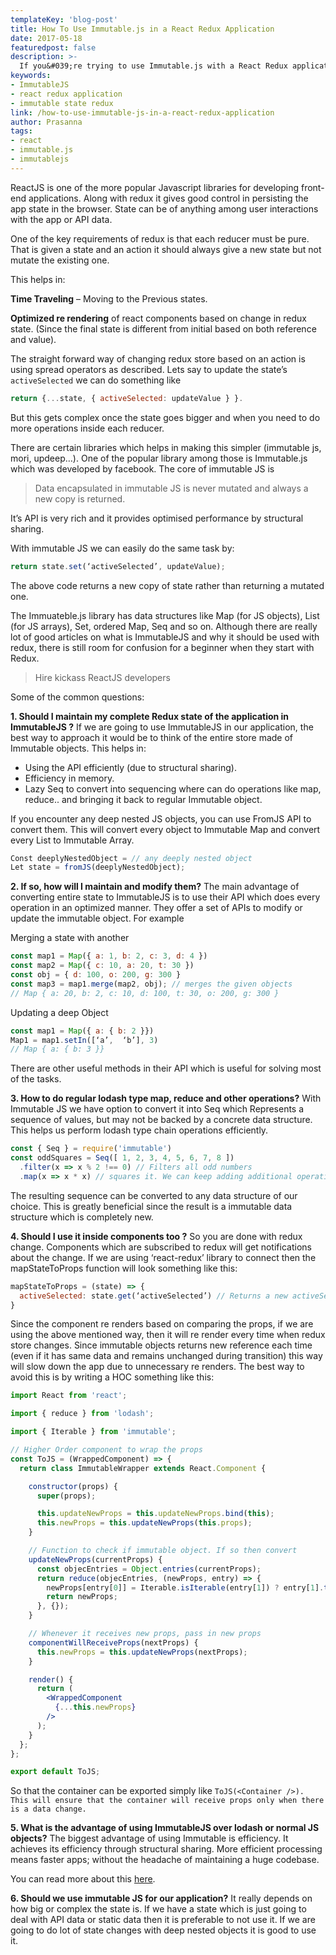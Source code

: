 ```yaml
---
templateKey: 'blog-post'
title: How To Use Immutable.js in a React Redux Application
date: 2017-05-18
featuredpost: false
description: >-
  If you&#039;re trying to use Immutable.js with a React Redux application and are having problems, this post can help.
keywords:
- ImmutableJS
- react redux application
- immutable state redux
link: /how-to-use-immutable-js-in-a-react-redux-application
author: Prasanna
tags:
- react
- immutable.js
- immutablejs
---
```

ReactJS is one of the more popular Javascript libraries for developing front-end applications. Along with redux it gives good control in persisting the app state in the browser. State can be of anything among user interactions with the app or API data.

One of the key requirements of redux is that each reducer must be pure. That is given a state and an action it should always give a new state but not mutate the existing one.

This helps in:

__Time Traveling__ – Moving to the Previous states.

__Optimized re rendering__ of react components based on change in redux state. (Since the final state is different from initial based on both reference and value).

The straight forward way of changing redux store based on an action is using spread operators as described. Lets say to update the state’s ```activeSelected``` we can do something like
```jsx
return {...state, { activeSelected: updateValue } }.
```
But this gets complex once the state goes bigger and when you need to do more operations inside each reducer.

There are certain libraries which helps in making this simpler (immutable js, mori, updeep…). One of the popular library among those is Immutable.js which was developed by facebook. The core of immutable JS is

> Data encapsulated in immutable JS is never mutated and always a new copy is returned.

It’s API is very rich and it provides optimised performance by structural sharing.

With immutable JS we can easily do the same task by:

```jsx
return state.set(‘activeSelected’, updateValue);
 ```

The above code returns a new copy of state rather than returning a mutated one.

The Immuateble.js library has data structures like Map (for JS objects), List (for JS arrays), Set, ordered Map, Seq and so on.
Although there are really lot of good articles on what is ImmutableJS and why it should be used with redux, there is still room for confusion for a beginner when they start with Redux.

> Hire kickass ReactJS developers

Some of the common questions:


__1. Should I maintain my complete Redux state of the application in ImmutableJS ?__
If we are going to use ImmutableJS in our application, the best way to approach it would be to think of the entire store made of Immutable objects. This helps in:

- Using the API efficiently (due to structural sharing).
- Efficiency in memory.
- Lazy Seq to convert into sequencing where can do operations like map, reduce.. and bringing it back to regular Immutable object.

If you encounter any deep nested JS objects, you can use FromJS API to convert them. This will convert every object to Immutable Map and convert every List to Immutable Array.
```js
Const deeplyNestedObject = // any deeply nested object
Let state = fromJS(deeplyNestedObject);
```
__2. If so, how will I maintain and modify them?__
The main advantage of converting entire state to ImmutableJS is to use their API which does every operation in an optimized manner. They offer a set of APIs to modify or update the immutable object. For example

Merging a state with another
```js
const map1 = Map({ a: 1, b: 2, c: 3, d: 4 })
const map2 = Map({ c: 10, a: 20, t: 30 })
const obj = { d: 100, o: 200, g: 300 }
const map3 = map1.merge(map2, obj); // merges the given objects
// Map { a: 20, b: 2, c: 10, d: 100, t: 30, o: 200, g: 300 }
```
Updating a deep Object
```js
const map1 = Map({ a: { b: 2 }})
Map1 = map1.setIn([‘a’,  ‘b’], 3)
// Map { a: { b: 3 }}
```
There are other useful methods in their API which is useful for solving most of the tasks.

__3. How to do regular lodash type map, reduce and other operations?__
With Immutable JS we have option to convert it into Seq which Represents a sequence of values, but may not be backed by a concrete data structure. This helps us perform lodash type chain operations efficiently.
```js
const { Seq } = require('immutable')
const oddSquares = Seq([ 1, 2, 3, 4, 5, 6, 7, 8 ])
  .filter(x => x % 2 !== 0) // Filters all odd numbers
  .map(x => x * x) // squares it. We can keep adding additional operations...
```
The resulting sequence can be converted to any data structure of our choice. This is greatly beneficial since the result is a immutable data structure which is completely new.

__4. Should I use it inside components too ?__
So you are done with redux change. Components which are subscribed to redux will get notifications about the change. If we are using ‘react-redux’ library to connect then the mapStateToProps function will look something like this:
```jsx
mapStateToProps = (state) => {
  activeSelected: state.get(‘activeSelected’) // Returns a new activeSelected even if data is not changed.
}
```
Since the component re renders based on comparing the props, if we are using the above mentioned way, then it will re render every time when redux store changes. Since immutable objects returns new reference each time (even if it has same data and remains unchanged during transition) this way will slow down the app due to unnecessary re renders. The best way to avoid this is by writing a HOC something like this:
```jsx
import React from 'react';

import { reduce } from 'lodash';

import { Iterable } from 'immutable';

// Higher Order component to wrap the props
const ToJS = (WrappedComponent) => {
  return class ImmutableWrapper extends React.Component {

    constructor(props) {
      super(props);

      this.updateNewProps = this.updateNewProps.bind(this);
      this.newProps = this.updateNewProps(this.props);
    }

    // Function to check if immutable object. If so then convert
    updateNewProps(currentProps) {
      const objecEntries = Object.entries(currentProps);
      return reduce(objecEntries, (newProps, entry) => {
        newProps[entry[0]] = Iterable.isIterable(entry[1]) ? entry[1].toJS() : entry[1]; // eslint-disable-line
        return newProps;
      }, {});
    }

    // Whenever it receives new props, pass in new props
    componentWillReceiveProps(nextProps) {
      this.newProps = this.updateNewProps(nextProps);
    }

    render() {
      return (
        <WrappedComponent
          {...this.newProps}
        />
      );
    }
  };
};

export default ToJS;
```
So that the container can be exported simply like ```ToJS(<Container />). This will ensure that the container will receive props only when there is a data change.```

__5. What is the advantage of using ImmutableJS over lodash or normal JS objects?__
The biggest advantage of using Immutable is efficiency. It achieves its efficiency through structural sharing. More efficient processing means faster apps; without the headache of maintaining a huge codebase.

You can read more about this [here](https://medium.com/@dtinth/immutable-js-persistent-data-structures-and-structural-sharing-6d163fbd73d2).

__6. Should we use immutable JS for our application?__
It really depends on how big or complex the state is. If we have a state which is just going to deal with API data or static data then it is preferable to not use it. If we are going to do lot of state changes with deep nested objects it is good to use it.